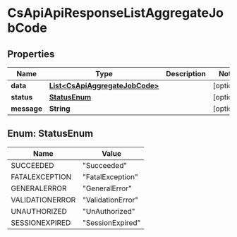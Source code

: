 
# CsApiApiResponseListAggregateJobCode

## Properties
Name | Type | Description | Notes
------------ | ------------- | ------------- | -------------
**data** | [**List&lt;CsApiAggregateJobCode&gt;**](CsApiAggregateJobCode.md) |  |  [optional]
**status** | [**StatusEnum**](#StatusEnum) |  |  [optional]
**message** | **String** |  |  [optional]


<a name="StatusEnum"></a>
## Enum: StatusEnum
Name | Value
---- | -----
SUCCEEDED | &quot;Succeeded&quot;
FATALEXCEPTION | &quot;FatalException&quot;
GENERALERROR | &quot;GeneralError&quot;
VALIDATIONERROR | &quot;ValidationError&quot;
UNAUTHORIZED | &quot;UnAuthorized&quot;
SESSIONEXPIRED | &quot;SessionExpired&quot;



